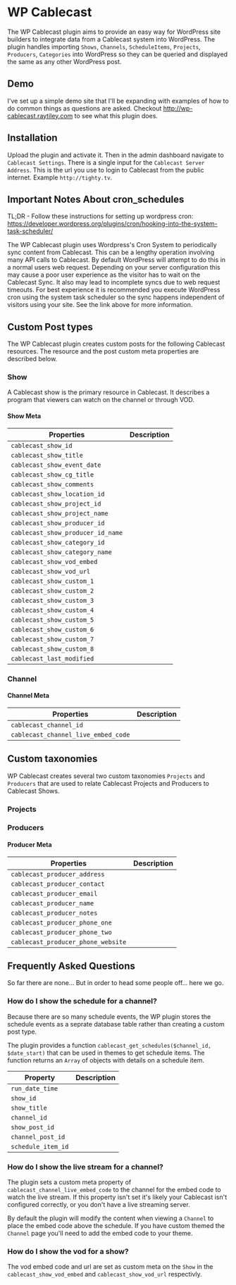# WP Cablecast
The WP Cablecast plugin aims to provide an easy way for WordPress site builders to integrate data from a Cablecast system into WordPress. The plugin handles importing `Shows`, `Channels`, `ScheduleItems`, `Projects`, `Producers`, `Categories` into WordPress so they can be queried and displayed the same as any other WordPress post.

## Demo
I've set up a simple demo site that I'll be expanding with examples of how to do common things as questions are asked. Checkout http://wp-cablecast.raytiley.com to see what this plugin does.

## Installation
Upload the plugin and activate it. Then in the admin dashboard navigate to `Cablecast Settings`. There is a single input for the `Cablecast Server Address`. This is the url you use to login to Cablecast from the public internet. Example `http://tighty.tv`.

## Important Notes About cron_schedules
TL;DR - Follow these instructions for setting up wordpress cron: https://developer.wordpress.org/plugins/cron/hooking-into-the-system-task-scheduler/

The WP Cablecast plugin uses Wordpress's Cron System to periodically sync content from Cablecast. This can be a lengthy operation involving many API calls to Cablecast. By default WordPress will attempt to do this in a normal users web request. Depending on your server configuration this may cause a poor user experience as the visitor has to wait on the Cablecast Sync. It also may lead to incomplete syncs due to web request timeouts. For best experience it is recommended you execute WordPress cron using the system task scheduler so the sync happens independent of visitors using your site. See the link above for more information.

## Custom Post types
The WP Cablecast plugin creates custom posts for the following Cablecast resources. The resource and the post custom meta properties are described below.

### Show
A Cablecast show is the primary resource in Cablecast. It describes a program that viewers can watch on the channel or through VOD.

#### Show Meta

|Properties|Description|
|-|-|
|`cablecast_show_id`| |
|`cablecast_show_title`| |
|`cablecast_show_event_date`| |
|`cablecast_show_cg_title`| |
|`cablecast_show_comments`| |
|`cablecast_show_location_id`| |
|`cablecast_show_project_id`| |
|`cablecast_show_project_name`| |
|`cablecast_show_producer_id`| |
|`cablecast_show_producer_id_name`| |
|`cablecast_show_category_id`| |
|`cablecast_show_category_name`| |
|`cablecast_show_vod_embed`| |
|`cablecast_show_vod_url`| |
|`cablecast_show_custom_1`| |
|`cablecast_show_custom_2`| |
|`cablecast_show_custom_3`| |
|`cablecast_show_custom_4`| |
|`cablecast_show_custom_5`| |
|`cablecast_show_custom_6`| |
|`cablecast_show_custom_7`| |
|`cablecast_show_custom_8`| |
|`cablecast_last_modified`| |

### Channel

#### Channel Meta

|Properties|Description|
|-|-|
|`cablecast_channel_id`| |
|`cablecast_channel_live_embed_code`| |

## Custom taxonomies
WP Cablecast creates several two custom taxonomies `Projects` and `Producers` that are used to relate Cablecast Projects and Producers to Cablecast Shows.

### Projects

### Producers

#### Producer Meta
|Properties|Description|
|-|-|
|`cablecast_producer_address`| |
|`cablecast_producer_contact`| |
|`cablecast_producer_email`| |
|`cablecast_producer_name`| |
|`cablecast_producer_notes`| |
|`cablecast_producer_phone_one`| |
|`cablecast_producer_phone_two`| |
|`cablecast_producer_phone_website`| |

## Frequently Asked Questions
So far there are none... But in order to head some people off... here we go.

### How do I show the schedule for a channel?
Because there are so many schedule events, the WP plugin stores the schedule events as a seprate database table rather than creating a custom post type.

The plugin provides a function `cablecast_get_schedules($channel_id, $date_start)` that can be used in themes to get schedule items. The function returns an `Array` of objects with details on a schedule item.

|Property|Description|
|-|-|
|`run_date_time`| |
|`show_id`| |
|`show_title`| |
|`channel_id`| |
|`show_post_id`| |
|`channel_post_id`| |
|`schedule_item_id`| |

### How do I show the live stream for a channel?
The plugin sets a custom meta property of `cablecast_channel_live_embed_code` to the channel for the embed code to watch the live stream. If this property isn't set it's likely your Cablecast isn't configured correctly, or you don't have a live streaming server.

By default the plugin will modify the content when viewing a `Channel` to place the embed code above the schedule. If you have custom themed the `Channel` page you'll need to add the embed code to your theme.

### How do I show the vod for a show?
The vod embed code and url are set as custom meta on the `Show` in the `cablecast_show_vod_embed` and `cablecast_show_vod_url` respectivly.
